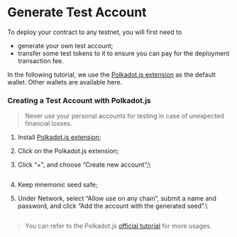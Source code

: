 # Generate Test Account

To deploy your contract to any testnet, you will first need to

* generate your own test account;
* transfer some test tokens to it to ensure you can pay for the deployment transaction fee.

In the following tutorial, we use the [Polkadot.js extension](https://polkadot.js.org/extension/) as the default wallet. Other wallets are available here.

### Creating a Test Account with Polkadot.js <a href="#create-test-account-with-polkadotjs" id="create-test-account-with-polkadotjs"></a>

> Never use your personal accounts for testing in case of unexpected financial losses.

1. Install [Polkadot.js extension](https://polkadot.js.org/extension/);
2. Click on the Polkadot.js extension;
3.  Click “+”, and choose “Create new account”;\\

    <figure><img src="../../../.gitbook/assets/new-account.png" alt=""><figcaption></figcaption></figure>
4. Keep mnemonic seed safe;
5.  Under Network, select “Allow use on any chain”, submit a name and password, and click “Add the account with the generated seed”.\\

    <figure><img src="../../../.gitbook/assets/choose-network.png" alt=""><figcaption></figcaption></figure>

> You can refer to the Polkadot.js [official tutorial](https://wiki.polkadot.network/docs/learn-account-generation#polkadotjs-browser-extension) for more usages.
